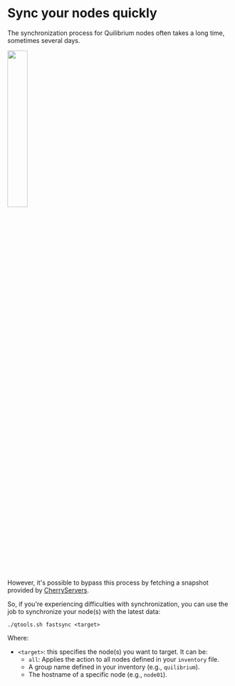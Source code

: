 # Sync your nodes quickly

The synchronization process for Quilibrium nodes often takes a long time, sometimes several days.

<img src="https://cdn-icons-png.flaticon.com/512/6378/6378038.png" width="30%" />

However, it's possible to bypass this process by fetching a snapshot provided by [CherryServers](https://www.cherryservers.com/?affiliate=676XHODW).

So, if you're experiencing difficulties with synchronization, you can use the job to synchronize your node(s) with the latest data:

```
./qtools.sh fastsync <target>
```

Where:
* ```<target>```: this specifies the node(s) you want to target. It can be:
  * ```all```: Applies the action to all nodes defined in your ```inventory``` file.
  * A group name defined in your inventory (e.g., ```quilibrium```).
  * The hostname of a specific node (e.g., ```node01```).
